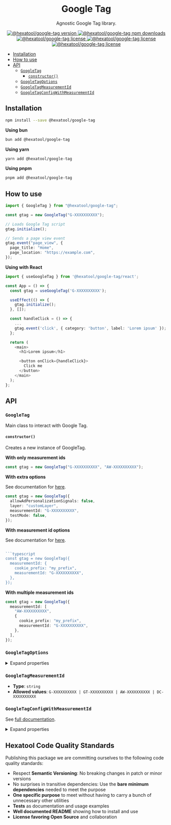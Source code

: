 <h1 align="center">
  Google Tag
</h1>

<p align="center">
  Agnostic Google Tag library.
</p>

<p align="center">
    <a href="https://www.npmjs.com/package/@hexatool/google-tag">
        <img src="https://img.shields.io/npm/v/@hexatool/google-tag.svg" alt="@hexatool/google-tag version">
    </a>
    <a href="https://www.npmjs.com/package/@hexatool/google-tag">
        <img src="https://img.shields.io/npm/dw/@hexatool/google-tag" alt="@hexatool/google-tag npm downloads">
    </a>
    <a href="https://github.com/hexatool/google-tag/blob/main/LICENSE">
        <img src="https://img.shields.io/github/license/hexatool/google-tag" alt="@hexatool/google-tag license">   
    </a>
    <a href="https://github.com/hexatool/google-tag/actions/workflows/ci.yml">
        <img src="https://img.shields.io/github/actions/workflow/status/hexatool/google-tag/ci.yml" alt="@hexatool/google-tag license">   
    </a>
    <a href="https://github.com/hexatool/google-tag/issues">
        <img src="https://img.shields.io/github/issues/hexatool/google-tag" alt="@hexatool/google-tag license">   
    </a>
</p>

- [Installation](#installation)
- [How to use](#how-to-use)
- [API](#api)
  - [`GoogleTag`](#googletag)
    - [`constructor()`](#constructor)
  - [`GoogleTagOptions`](#googletagoptions)
  - [`GoogleTagMeasurementId`](#googletagmeasurementid)
  - [`GoogleTagConfigWithMeasurementId`](#googletagconfigwithmeasurementid)

## Installation

```bash
npm install --save @hexatool/google-tag
```

**Using bun**

```bash
bun add @hexatool/google-tag
```

**Using yarn**

```bash
yarn add @hexatool/google-tag
```

**Using pnpm**

```bash
pnpm add @hexatool/google-tag
```

## How to use

```typescript
import { GoogleTag } from "@hexatool/google-tag";

const gtag = new GoogleTag("G-XXXXXXXXXX");

// Loads Google Tag script
gtag.initialize();

// Sends a page view event
gtag.event("page_view", {
  page_title: "Home",
  page_location: "https://example.com",
});
```

**Using with React**

```typescript
import { useGoogleTag } from '@hexatool/google-tag/react';

const App = () => {
  const gtag = useGoogleTag('G-XXXXXXXXXX');

  useEffect(() => {
    gtag.initialize();
  }, []);

  const handleClick = () => {
    ...
    gtag.event('click', { category: 'button', label: 'Lorem ipsum' });
  };

  return (
    <main>
      <h1>Lorem ipsum</h1>

      <button onClick={handleClick}>
        Click me
      </button>
    </main>
  );
};
```

## API

### `GoogleTag`

Main class to interact with Google Tag.

#### `constructor()`

Creates a new instance of GoogleTag.

**With only measurement ids**

```typescript
const gtag = new GoogleTag("G-XXXXXXXXXX", "AW-XXXXXXXXXX");
```

**With extra options**

See documentation for [here](#googletagoptions).

```typescript
const gtag = new GoogleTag({
  allowAdPersonalizationSignals: false,
  layer: "customLayer",
  measurementId: "G-XXXXXXXXXX",
  testMode: false,
});
```

**With measurement id options**

See documentation for [here](#googletagconfigwithmeasurementid).

```typescript

```typescript
const gtag = new GoogleTag({
  measurementId: {
    cookie_prefix: "my_prefix",
    measurementId: "G-XXXXXXXXXX",
  },
});
```

**With multiple measurement ids**

```typescript
const gtag = new GoogleTag({
  measurementId: [
    "AW-XXXXXXXXXX",
    {
      cookie_prefix: "my_prefix",
      measurementId: "G-XXXXXXXXXX",
    },
  ],
});
```

### `GoogleTagOptions`

<details>
  <summary>Expand properties</summary>

#### `layer`

- **Type**: `string`
- **Default**: `"dataLayer"`

#### `measurementId`

- **Type**: `GoogleTagMeasurementId | GoogleTagConfigWithMeasurementId | (GoogleTagMeasurementId | GoogleTagConfigWithMeasurementId)[]`
- **Default**: `undefined`

#### `testMode`

- **Type**: `boolean`
- **Default**: `false`

</details>

### `GoogleTagMeasurementId`

- **Type**: `string`
- **Allowed values**: `G-XXXXXXXXXX | GT-XXXXXXXXXX | AW-XXXXXXXXXX | DC-XXXXXXXXXX`

### `GoogleTagConfigWithMeasurementId`

See [full documentation](https://developers.google.com/analytics/devguides/collection/ga4/reference/config).

<details>
  <summary>Expand properties</summary>

#### `allow_ad_personalization_signals`

- **Type**: `boolean`
- **Default**: `true`

#### `allow_google_signals`

- **Type**: `boolean`
- **Default**: `true`

#### `campaign_content`

- **Type**: `string`
- **Default**: `undefined`

#### `campaign_id`

- **Type**: `string`
- **Default**: `undefined`

#### `campaign_medium`

- **Type**: `string`
- **Default**: `undefined`

#### `campaign_name`

- **Type**: `string`
- **Default**: `undefined`

#### `campaign_source`

- **Type**: `string`
- **Default**: `undefined`

#### `campaign_term`

- **Type**: `string`
- **Default**: `undefined`

#### `client_id`

- **Type**: `string`
- **Default**: `A randomly generated value for each user.`

#### `content_group`

- **Type**: `string`
- **Default**: `undefined`

#### `cookie_domain`

- **Type**: `string`
- **Default**: `"auto"`

#### `measurementId`

- **Type**: `GoogleTagMeasurementId`
- **Default**: `undefined`

</details>

## Hexatool Code Quality Standards

Publishing this package we are committing ourselves to the following code quality standards:

- Respect **Semantic Versioning**: No breaking changes in patch or minor versions
- No surprises in transitive dependencies: Use the **bare minimum dependencies** needed to meet the purpose
- **One specific purpose** to meet without having to carry a bunch of unnecessary other utilities
- **Tests** as documentation and usage examples
- **Well documented README** showing how to install and use
- **License favoring Open Source** and collaboration
